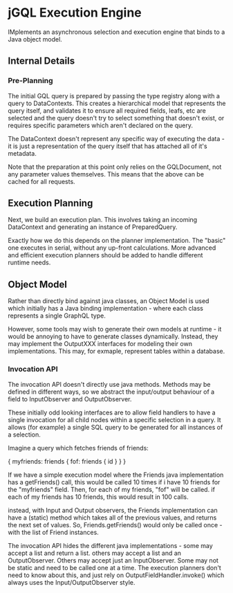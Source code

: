 # jGQL Execution Engine

IMplements an asynchronous selection and execution engine that binds to a Java object model.

## Internal Details


### Pre-Planning

The initial GQL query is prepared by passing the type registry along with a query to DataContexts.  This creates a hierarchical model that represents the query itself, and validates it to ensure all required fields, leafs, etc are selected and the query doesn't try to select something that doesn't exist, or requires specific parameters which aren't declared on the query.

The DataContext doesn't represent any specific way of executing the data - it is just a representation of the query itself that has attached all of it's metadata.

Note that the preparation at this point only relies on the GQLDocument, not any parameter values themselves.  This means that the above  can be cached for all requests.

## Execution Planning

Next, we build an execution plan.  This involves taking an incoming DataContext and generating an instance of PreparedQuery.

Exactly how we do this depends on the planner implementation.  The "basic" one executes in serial, without any up-front calculations.  More advanced and efficient execution planners should be added to handle different runtime needs.

## Object Model

Rather than directly bind against java classes, an Object Model is used which initially has a Java binding implementation - where each class represents a single GraphQL type.

However, some tools may wish to generate their own models at runtime - it would be annoying to have to generate classes dynamically.  Instead, they may implement the OutputXXX interfaces for modeling their own implementations.  This may, for exmaple, represent tables within a database.

### Invocation API

The invocation API doesn't directly use java methods.  Methods may be defined in different ways, so we abstract the input/output behaviour of a field to InputObserver and OutputObserver.

These initially odd looking interfaces are to allow field handlers to have a single invocation for all child nodes within a specific selection in a query.  It allows (for example) a single SQL query to be generated for all instances of a selection.

Imagine a query which fetches friends of friends:

  {
    myfriends: friends {
      fof: friends {
        id
      }
    } 
  } 

If we have a simple execution model where the Friends java implementation has a getFriends() call, this would be called 10 times if i have 10 friends for the "myfriends" field.  Then, for each of my friends, "fof" will be called.  if each of my friends has 10 friends, this would result in 100 calls.

instead, with Input and Output observers, the Friends implementation can have a (static) method which takes all of the previous values, and returns the next set of values.  So, Friends.getFriends() would only be called once - with the list of Friend instances.

The invocation API hides the different java implementations - some may accept a list and return a list.  others may accept a list and an OutputObserver.  Others may accept just an InputObserver.  Some may not be static and need to be called one at a time.  The execution planners don't need to know about this, and just rely on OutputFieldHandler.invoke() which always uses the Input/OutputObserver style.






